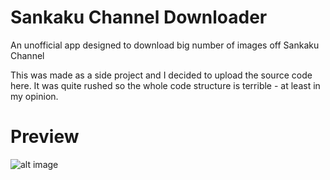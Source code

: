 # Sankaku Channel Downloader
An unofficial app designed to download big number of images off Sankaku Channel

This was made as a side project and I decided to upload the source code here. It was quite rushed so the whole code structure is terrible - at least in my opinion. 

# Preview

![alt image](https://puu.sh/rVlM1/89c24b2467.png)
